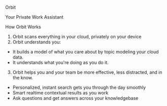 Orbit

Your Private Work Assistant

How Orbit Works

1. Orbit scans everything in your cloud, privately on your device
2. Orbit understands you:

- It builds a model of what you care about by topic modeling your cloud data.
- It understands what you're doing as you do it.

3. Orbit helps you and your team be more effective, less distracted, and in the know.

- Personalized, instant search gets you through the day smoothly
- Smart realtime contextual results as you work
- Ask questions and get answers across your knowledgebase
